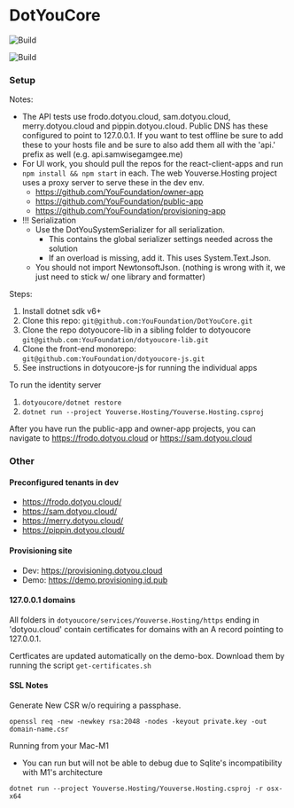 # DotYouCore

![Build](https://github.com/YouFoundation/DotYouCore/actions/workflows/lib-on-ubuntu.yml/badge.svg)

![Build](https://github.com/YouFoundation/DotYouCore/actions/workflows/services-on-ubuntu.yml/badge.svg)

### Setup

Notes:
* The API tests use frodo.dotyou.cloud, sam.dotyou.cloud, merry.dotyou.cloud and pippin.dotyou.cloud. Public DNS has these configured to point to 127.0.0.1. If you want to test offline be sure to add these to your hosts file and be sure to also add them all with the 'api.' prefix as well (e.g. api.samwisegamgee.me)
* For UI work, you should pull the repos for the react-client-apps and run ```npm install && npm start``` in each.  The web Youverse.Hosting project uses a proxy server to serve these in the dev env.
  * https://github.com/YouFoundation/owner-app
  * https://github.com/YouFoundation/public-app
  * https://github.com/YouFoundation/provisioning-app
* !!! Serialization
  * Use the DotYouSystemSerializer for all serialization.  
    * This contains the global serializer settings needed across the solution
    * If an overload is missing, add it.  This uses System.Text.Json.
  * You should not import NewtonsoftJson. (nothing is wrong with it, we just need to stick w/ one library and formatter)

Steps:
1. Install dotnet sdk v6+
2. Clone this repo: ```git@github.com:YouFoundation/DotYouCore.git```
3. Clone the repo dotyoucore-lib in a sibling folder to dotyoucore ```git@github.com:YouFoundation/dotyoucore-lib.git```
4. Clone the front-end monorepo: ```git@github.com:YouFoundation/dotyoucore-js.git```
6. See instructions in dotyoucore-js for running the individual apps

To run the identity server
1. ```dotyoucore/dotnet restore```
2. ```dotnet run --project Youverse.Hosting/Youverse.Hosting.csproj```

After you have run the public-app and owner-app projects, you can navigate to https://frodo.dotyou.cloud or https://sam.dotyou.cloud

### Other

#### Preconfigured tenants in dev
- https://frodo.dotyou.cloud/
- https://sam.dotyou.cloud/
- https://merry.dotyou.cloud/
- https://pippin.dotyou.cloud/

#### Provisioning site
- Dev: https://provisioning.dotyou.cloud
- Demo: https://demo.provisioning.id.pub

#### 127.0.0.1 domains
All folders in ```dotyoucore/services/Youverse.Hosting/https``` ending in 'dotyou.cloud' contain certificates for domains with an A record pointing to 127.0.0.1.

Certficates are updated automatically on the demo-box. Download them by running the script ```get-certificates.sh```


#### SSL Notes

Generate New CSR w/o requiring a passphase.

`openssl req -new -newkey rsa:2048 -nodes -keyout private.key -out domain-name.csr`

Running from your Mac-M1
* You can run but will not be able to debug due to Sqlite's incompatibility with M1's architecture

`dotnet run --project Youverse.Hosting/Youverse.Hosting.csproj -r osx-x64`

